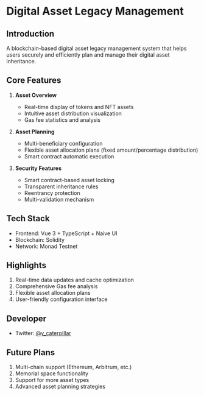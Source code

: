 # Digital Asset Legacy Management

## Introduction
A blockchain-based digital asset legacy management system that helps users securely and efficiently plan and manage their digital asset inheritance.

## Core Features
1. **Asset Overview**
   - Real-time display of tokens and NFT assets
   - Intuitive asset distribution visualization
   - Gas fee statistics and analysis

2. **Asset Planning**
   - Multi-beneficiary configuration
   - Flexible asset allocation plans (fixed amount/percentage distribution)
   - Smart contract automatic execution

3. **Security Features**
   - Smart contract-based asset locking
   - Transparent inheritance rules
   - Reentrancy protection
   - Multi-validation mechanism

## Tech Stack
- Frontend: Vue 3 + TypeScript + Naive UI
- Blockchain: Solidity
- Network: Monad Testnet

## Highlights
1. Real-time data updates and cache optimization
2. Comprehensive Gas fee analysis
3. Flexible asset allocation plans
4. User-friendly configuration interface

## Developer
- Twitter: [@y_caterpillar](https://x.com/y_caterpillar)

## Future Plans
1. Multi-chain support (Ethereum, Arbitrum, etc.)
2. Memorial space functionality
3. Support for more asset types
4. Advanced asset planning strategies
